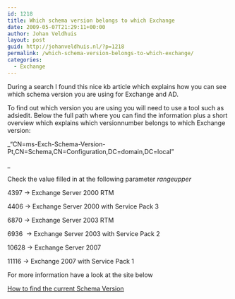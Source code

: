 ```yaml
---
id: 1218
title: Which schema version belongs to which Exchange
date: 2009-05-07T21:29:11+00:00
author: Johan Veldhuis
layout: post
guid: http://johanveldhuis.nl/?p=1218
permalink: /which-schema-version-belongs-to-which-exchange/
categories:
  - Exchange
---
```

During a search I found this nice kb article which explains how you can see which schema version you are using for Exchange and AD.

To find out which version you are using you will need to use a tool such as adsiedit. Below the full path where you can find the information plus a short overview which explains which versionnumber belongs to which Exchange version:

_&#8220;CN=ms-Exch-Schema-Version-Pt,CN=Schema,CN=Configuration,DC=domain,DC=local&#8221;
  
_ 
  
Check the value filled in at the following parameter _rangeupper_

4397 -> Exchange Server 2000 RTM
  
4406 -> Exchange Server 2000 with Service Pack 3
  
6870 -> Exchange Server 2003 RTM
  
6936  -> Exchange Server 2003 with Service Pack 2
  
10628 -> Exchange Server 2007
  
11116 -> Exchange 2007 with Service Pack 1

For more information have a look at the site below

<a href="How to find the current Schema Version" target="_blank">How to find the current Schema Version</a>